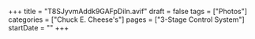 +++
title = "T8SJyvmAddk9GAFpDiln.avif"
draft = false
tags = ["Photos"]
categories = ["Chuck E. Cheese's"]
pages = ["3-Stage Control System"]
startDate = ""
+++
